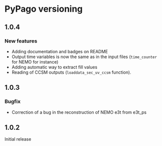 # PyPago versioning

## 1.0.4

### New features

- Adding documentation and badges on README
- Output time variables is now the same as in the input files (`time_counter` for NEMO for instance)
- Adding automatic way to extract fill values
- Reading of CCSM outputs (`loaddata_sec_uv_ccsm` function).

## 1.0.3

### Bugfix

- Correction of a bug in the reconstruction of NEMO e3t from e3t_ps 

## 1.0.2 

Initial release

